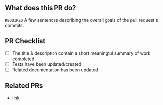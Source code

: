## What does this PR do?

`REQUIRED` A few sentences describing the overall goals of the pull request's commits.

## PR Checklist 

- [ ] The title & description contain a short meaningful summary of work completed
- [ ] Tests have been updated/created
- [ ] Related documentation has been updated

## Related PRs

- [link](<>)
